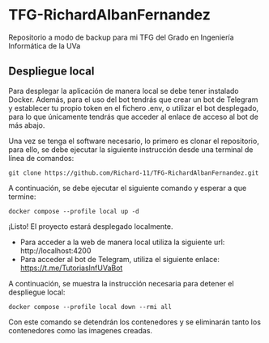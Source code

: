 # TFG-RichardAlbanFernandez
Repositorio a modo de backup para mi TFG del Grado en Ingeniería Informática de la UVa

## Despliegue local
Para desplegar la aplicación de manera local se debe tener instalado Docker. Además, para el uso del bot tendrás que crear un bot de Telegram y establecer tu propio token en el fichero .env, o utilizar el bot desplegado, para lo que únicamente tendrás que acceder al enlace de acceso al bot de más abajo.

Una vez se tenga el software necesario, lo primero es clonar el repositorio, para ello, se debe ejecutar la siguiente instrucción desde una terminal de línea de comandos:

`git clone https://github.com/Richard-11/TFG-RichardAlbanFernandez.git`

A continuación, se debe ejecutar el siguiente comando y esperar a que termine:

`docker compose --profile local up -d`

¡Listo! El proyecto estará desplegado localmente. 
* Para acceder a la web de manera local utiliza la siguiente url: http://localhost:4200 
* Para acceder al bot de Telegram, utiliza el siguiente enlace: https://t.me/TutoriasInfUVaBot

A continuación, se muestra la instrucción necesaria para detener el despliegue local:

`docker compose --profile local down --rmi all`

Con este comando se detendrán los contenedores y se eliminarán tanto los contenedores como las imagenes creadas. 
